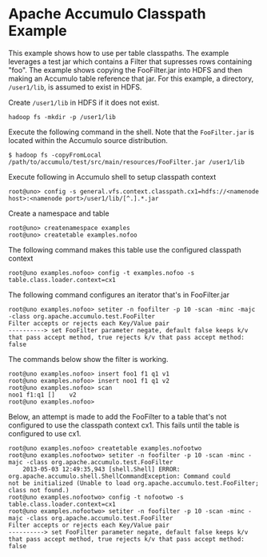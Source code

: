 <!--
Licensed to the Apache Software Foundation (ASF) under one or more
contributor license agreements.  See the NOTICE file distributed with
this work for additional information regarding copyright ownership.
The ASF licenses this file to You under the Apache License, Version 2.0
(the "License"); you may not use this file except in compliance with
the License.  You may obtain a copy of the License at

    http://www.apache.org/licenses/LICENSE-2.0

Unless required by applicable law or agreed to in writing, software
distributed under the License is distributed on an "AS IS" BASIS,
WITHOUT WARRANTIES OR CONDITIONS OF ANY KIND, either express or implied.
See the License for the specific language governing permissions and
limitations under the License.
-->
# Apache Accumulo Classpath Example

This example shows how to use per table classpaths. The example leverages a
test jar which contains a Filter that supresses rows containing "foo". The
example shows copying the FooFilter.jar into HDFS and then making an Accumulo
table reference that jar. For this example, a directory, `/user1/lib`, is
assumed to exist in HDFS.

Create `/user1/lib` in HDFS if it does not exist.

    hadoop fs -mkdir -p /user1/lib

Execute the following command in the shell. Note that the `FooFilter.jar`
is located within the Accumulo source distribution. 

    $ hadoop fs -copyFromLocal /path/to/accumulo/test/src/main/resources/FooFilter.jar /user1/lib

Execute following in Accumulo shell to setup classpath context

    root@uno> config -s general.vfs.context.classpath.cx1=hdfs://<namenode host>:<namenode port>/user1/lib/[^.].*.jar

Create a namespace and table

    root@uno> createnamespace examples
    root@uno> createtable examples.nofoo

The following command makes this table use the configured classpath context

    root@uno examples.nofoo> config -t examples.nofoo -s table.class.loader.context=cx1

The following command configures an iterator that's in FooFilter.jar

    root@uno examples.nofoo> setiter -n foofilter -p 10 -scan -minc -majc -class org.apache.accumulo.test.FooFilter
    Filter accepts or rejects each Key/Value pair
    ----------> set FooFilter parameter negate, default false keeps k/v that pass accept method, true rejects k/v that pass accept method: false

The commands below show the filter is working.

    root@uno examples.nofoo> insert foo1 f1 q1 v1
    root@uno examples.nofoo> insert noo1 f1 q1 v2
    root@uno examples.nofoo> scan
    noo1 f1:q1 []    v2
    root@uno examples.nofoo>

Below, an attempt is made to add the FooFilter to a table that's not configured
to use the classpath context cx1. This fails until the table is configured to
use cx1.

    root@uno examples.nofoo> createtable examples.nofootwo
    root@uno examples.nofootwo> setiter -n foofilter -p 10 -scan -minc -majc -class org.apache.accumulo.test.FooFilter
        2013-05-03 12:49:35,943 [shell.Shell] ERROR: org.apache.accumulo.shell.ShellCommandException: Command could 
    not be initialized (Unable to load org.apache.accumulo.test.FooFilter; class not found.)
    root@uno examples.nofootwo> config -t nofootwo -s table.class.loader.context=cx1
    root@uno examples.nofootwo> setiter -n foofilter -p 10 -scan -minc -majc -class org.apache.accumulo.test.FooFilter
    Filter accepts or rejects each Key/Value pair
    ----------> set FooFilter parameter negate, default false keeps k/v that pass accept method, true rejects k/v that pass accept method: false


